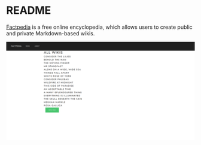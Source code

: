 # README
[Factpedia](https://infinite-sands-18153.herokuapp.com/) is a free  online encyclopedia, which allows users to create public and private Markdown-based wikis.

![](images/screenshot.png)
